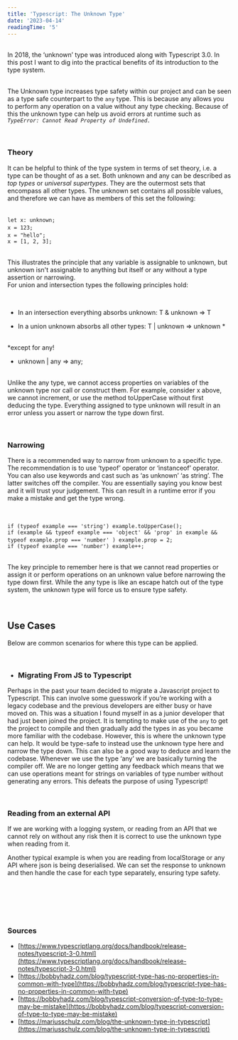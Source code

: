 ```yaml
---
title: 'Typescript: The Unknown Type'
date: '2023-04-14'
readingTime: '5'
---
```


&nbsp;  
In 2018, the ‘unknown’ type was introduced along with Typescript 3.0. In this post I want to dig into the practical benefits of its introduction to the type system. 

&nbsp;  
The Unknown type increases type safety within our project and can be seen as a type safe counterpart to the `any` type. This is because any allows you to perform any operation on a value without any type checking. Because of this the unknown type can  help us avoid errors at runtime such as *`TypeError: Cannot Read Property of Undefined.`*

&nbsp;  
### **Theory**
It can be helpful to think of the type system in terms of set theory, i.e. a type can be thought of as a set. Both unknown and any can be described as *top types* or *universal supertypes*. They are the outermost sets that encompass all other types.  The unknown set contains all possible values, and therefore we can have as members of this set the following:  

&nbsp;  
`let x: unknown;`
&nbsp;   
`x = 123;`
&nbsp;  
`x = "hello";`
&nbsp;  
`x = [1, 2, 3];`

&nbsp;  
This illustrates the principle that any variable is assignable to unknown, but unknown isn't assignable to anything but itself or any without a type assertion or narrowing.  
For union and intersection types the following principles hold: 

&nbsp;  
* In an intersection everything absorbs unknown: T & unknown => T

* In a union unknown absorbs all other types: T | unknown => unknown *  

&nbsp;  
*except for any!  

* unknown | any => any;

&nbsp;  
Unlike the any type, we cannot access properties on variables of the unknown type nor call or construct them. For example, consider x above, we cannot increment, or use the method toUpperCase without first deducing the type. Everything assigned to type unknown will result in an error unless you assert or narrow the type down first.

&nbsp; 

### **Narrowing**
There is a recommended way to narrow from unknown to a specific type. The recommendation is to use ‘typeof’ operator or ‘instanceof’ operator. You can also use keywords and cast such as ‘as unknown’ ‘as string’. The latter switches off the compiler. You are essentially saying you know best and it will trust your judgement. This can result in a runtime error if you make a mistake and get the type wrong.  

&nbsp;  

`if (typeof example === 'string') example.toUpperCase();`
&nbsp;  
`if (example &&
  typeof example === 'object' &&
  'prop' in example &&
  typeof example.prop === 'number'
) example.prop = 2;`
&nbsp;  
`if (typeof example === 'number') example++;`  

&nbsp;  
The key principle to remember here is that we cannot read properties or assign it or perform operations on an unknown value before narrowing the type down first. While the any type is like an escape hatch out of the type system, the unknown type will force us to ensure type safety. 
  
&nbsp; 
##  **Use Cases**
Below are common scenarios for where this type can be applied.

&nbsp;  
* ### **Migrating From JS to Typescript**
Perhaps in the past your team decided to migrate a Javascript project to Typescript. This can involve some guesswork if you’re working with a legacy codebase and the previous developers are either busy or have moved on. This was a situation I found myself in as a junior developer that had just been joined the project. It is tempting to make use of the `any` to get the project to compile and then gradually add the types in as you became more familiar with the codebase. However, this is where the unknown type can help. It would be type-safe to instead use the unknown type here and narrow the type down. This can also be a good way to deduce and learn the codebase. Whenever we use the type ‘any’ we are basically turning the compiler off. We are no longer getting any feedback which means that we can use operations meant for strings on variables of type number without generating any errors. This defeats the purpose of using Typescript!

&nbsp;  
### **Reading from an external API**
If we are working with a logging system, or reading from an API that we cannot rely on without any risk then it is correct to use the unknown type when reading from it.
 
Another typical example is when you are reading from localStorage or any API where json is being deserialised. We can set the response to unknown and then handle the case for each type separately, ensuring type safety. 

&nbsp;  
---
&nbsp;  
### **Sources**

* [https://www.typescriptlang.org/docs/handbook/release-notes/typescript-3-0.html](https://www.typescriptlang.org/docs/handbook/release-notes/typescript-3-0.html)
* [https://bobbyhadz.com/blog/typescript-type-has-no-properties-in-common-with-type](https://bobbyhadz.com/blog/typescript-type-has-no-properties-in-common-with-type)
* [https://bobbyhadz.com/blog/typescript-conversion-of-type-to-type-may-be-mistake](https://bobbyhadz.com/blog/typescript-conversion-of-type-to-type-may-be-mistake)
* [https://mariusschulz.com/blog/the-unknown-type-in-typescript](https://mariusschulz.com/blog/the-unknown-type-in-typescript)

